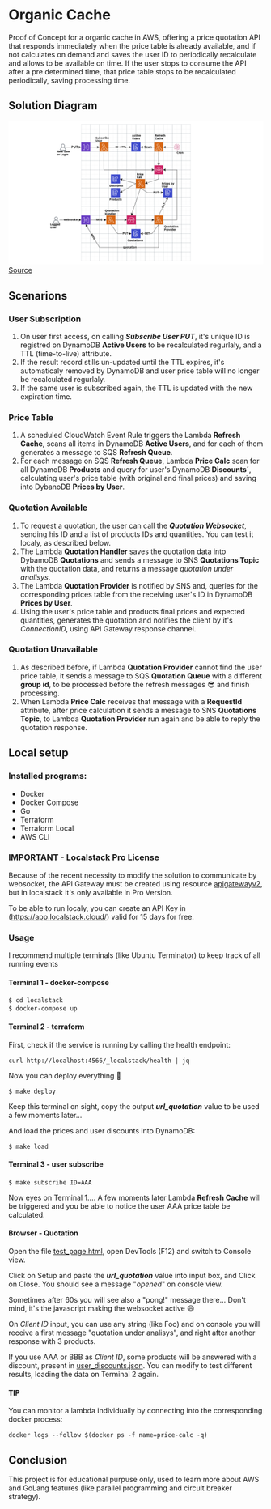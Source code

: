 # Organic Cache
Proof of Concept for a organic cache in AWS, offering a price quotation API that responds immediately when the price table is already available, and if not calculates on demand and saves the user ID to periodically recalculate and allows to be available on time.
If the user stops to consume the API after a pre determined time, that price table stops to be recalculated periodically, saving processing time.

## Solution Diagram
![Infrastructure Diagram](doc/websocket.png)
[Source](https://app.cloudcraft.co/view/c11241e7-f79b-42b3-b008-85ca557f501c?key=5618624e-2104-4aec-8a13-c1d94a20a96c)


## Scenarions
### User Subscription
1. On user first access, on calling ***Subscribe User PUT***, it's unique ID is registred on DynamoDB **Active Users** to be recalculated regurlaly, and a TTL (time-to-live) attribute.
1. If the result record stills un-updated until the TTL expires, it's automaticaly removed by DynamoDB and user price table will no longer be recalculated regurlaly.
1. If the same user is subscribed again, the TTL is updated with the new expiration time.

### Price Table
1. A scheduled CloudWatch Event Rule triggers the Lambda **Refresh Cache**, scans all items in DynamoDB **Active Users**, and for each of them generates a message to SQS **Refresh Queue**.
1. For each message on SQS **Refresh Queue**, Lambda **Price Calc** scan for all DynamoDB **Products** and query for user's DynamoDB **Discounts´**, calculating user's price table (with original and final prices) and saving into DybanoDB **Prices by User**. 

### Quotation Available
1. To request a quotation, the user can call the ***Quotation Websocket***, sending his ID and a list of products IDs and quantities. You can test it localy, as described below. 
1. The Lambda **Quotation Handler** saves the quotation data into DybamoDB **Quotations** and sends a message to SNS **Quotations Topic** with the quotation data, and returns a message *quotation under analisys*. 
1. The Lambda **Quotation Provider** is notified by SNS and, queries for the corresponding prices table from the receiving user's ID in DynamoDB **Prices by User**. 
1. Using the user's price table and products final prices and expected quantities, generates the quotation and notifies the client by it's *ConnectionID*, using API Gateway response channel.

### Quotation Unavailable
1. As described before, if Lambda **Quotation Provider** cannot find the user price table, it sends a message to SQS **Quotation Queue** with a different **group id**, to be processed before the refresh messages :sunglasses: and finish processing.
1. When Lambda **Price Calc** receives that message with a **RequestId** attribute, after price calculation it sends a message to SNS **Quotations Topic**, to Lambda **Quotation Provider** run again and be able to reply the quotation response.


## Local setup
### Installed programs:
- Docker
- Docker Compose
- Go
- Terraform
- Terraform Local
- AWS CLI

### IMPORTANT - Localstack Pro License

Because of the recent necessity to modify the solution to communicate by websocket, the API Gateway must be created using resource [apigatewayv2](https://registry.terraform.io/providers/hashicorp/aws/latest/docs/resources/apigatewayv2_api), but in localstack it's only available in Pro Version.

To be able to run localy, you can create an API Key in (https://app.localstack.cloud/) valid for 15 days for free.


### Usage
I recommend multiple terminals (like Ubuntu Terminator) to keep track of all running events

#### Terminal 1 - docker-compose
```
$ cd localstack
$ docker-compose up
```

#### Terminal 2 - terraform

First, check if the service is running by calling the health endpoint:
```
curl http://localhost:4566/_localstack/health | jq
```

Now you can deploy everything :metal:
```
$ make deploy
```
Keep this terminal on sight, copy the output ***url_quotation*** value to be used a few moments later... 

And load the prices and user discounts into DynamoDB:
```
$ make load
```

#### Terminal 3 - user subscribe
```
$ make subscribe ID=AAA
```
Now eyes on Terminal 1.... A few moments later Lambda **Refresh Cache** will be triggered and you be able to notice the user AAA price table be calculated.

#### Browser - Quotation

Open the file [test_page.html](test_page.html), open DevTools (F12) and switch to Console view.

Click on Setup and paste the ***url_quotation*** value into input box, and Click on Close. You should see a message "*opened*" on console view.

Sometimes after 60s you will see also a "pong!" message there... Don't mind, it's the javascript making the websocket active :smile:

On *Client ID* input, you can use any string (like Foo) and on console you will receive a first message "quotation under analisys", and right after another response with 3 products.

If you use AAA or BBB as *Client ID*, some products will be answered with a discount, present in [user_discounts.json](localstack/dynamodb_user_discounts.json). You can modify to test different results, loading the data on Terminal 2 again.


#### TIP
You can monitor a lambda individually by connecting into the corresponding docker process:
```
docker logs --follow $(docker ps -f name=price-calc -q)
```

## Conclusion
This project is for educational purpuse only, used to learn more about AWS and GoLang features (like parallel programming and circuit breaker strategy).
